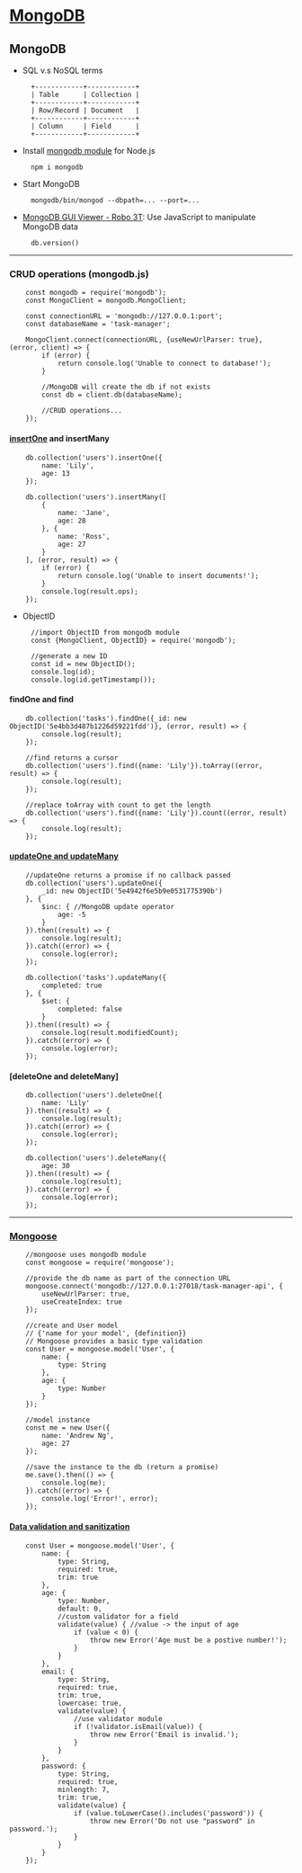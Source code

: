 # [MongoDB](https://docs.mongodb.com/)

## MongoDB

* SQL v.s NoSQL terms

        +------------+------------+
        | Table      | Collection |
        +------------+------------+
        | Row/Record | Document   |
        +------------+------------+
        | Column     | Field      |
        +------------+------------+

* Install [mongodb module](https://mongodb.github.io/node-mongodb-native/2.0/api/index.html) for Node.js

        npm i mongodb

* Start MongoDB

        mongodb/bin/mongod --dbpath=... --port=...

* [MongoDB GUI Viewer - Robo 3T](https://robomongo.org/download): Use JavaScript to manipulate MongoDB data

        db.version()

-----

### CRUD operations (mongodb.js)

        const mongodb = require('mongodb');
        const MongoClient = mongodb.MongoClient;

        const connectionURL = 'mongodb://127.0.0.1:port';
        const databaseName = 'task-manager';

        MongoClient.connect(connectionURL, {useNewUrlParser: true}, (error, client) => {
            if (error) {
                return console.log('Unable to connect to database!');
            }

            //MongoDB will create the db if not exists
            const db = client.db(databaseName); 

            //CRUD operations...
        });

#### [insertOne](https://mongodb.github.io/node-mongodb-native/2.0/api/Collection.html#insertOne) and insertMany

        db.collection('users').insertOne({
            name: 'Lily',
            age: 13
        });

        db.collection('users').insertMany([
            {
                name: 'Jane',
                age: 28
            }, {
                name: 'Ross',
                age: 27
            }
        ], (error, result) => {
            if (error) {
                return console.log('Unable to insert documents!');
            }
            console.log(result.ops);
        });

* ObjectID

        //import ObjectID from mongodb module
        const {MongoClient, ObjectID} = require('mongodb');

        //generate a new ID
        const id = new ObjectID();
        console.log(id);
        console.log(id.getTimestamp());

#### findOne and find

        db.collection('tasks').findOne({_id: new ObjectID('5e4bb3d487b1226d59221fdd')}, (error, result) => {
            console.log(result);
        });

        //find returns a cursor
        db.collection('users').find({name: 'Lily'}).toArray((error, result) => {
            console.log(result);
        });

        //replace toArray with count to get the length
        db.collection('users').find({name: 'Lily'}).count((error, result) => {
            console.log(result);
        });

#### [updateOne and updateMany](https://docs.mongodb.com/manual/reference/operator/update/)

        //updateOne returns a promise if no callback passed
        db.collection('users').updateOne({
            _id: new ObjectID('5e4942f6e5b9e0531775390b')
        }, {
            $inc: { //MongoDB update operator
                age: -5
            }
        }).then((result) => {
            console.log(result);
        }).catch((error) => {
            console.log(error);
        });

        db.collection('tasks').updateMany({
            completed: true
        }, {
            $set: {
                completed: false
            }
        }).then((result) => {
            console.log(result.modifiedCount);
        }).catch((error) => {
            console.log(error);
        });

#### [deleteOne and deleteMany]

        db.collection('users').deleteOne({
            name: 'Lily'
        }).then((result) => {
            console.log(result);
        }).catch((error) => {
            console.log(error);
        });

        db.collection('users').deleteMany({
            age: 30
        }).then((result) => {
            console.log(result);
        }).catch((error) => {
            console.log(error);
        });

-----

### [Mongoose](https://mongoosejs.com/)

        //mongoose uses mongodb module
        const mongoose = require('mongoose');

        //provide the db name as part of the connection URL
        mongoose.connect('mongodb://127.0.0.1:27018/task-manager-api', {
            useNewUrlParser: true,
            useCreateIndex: true
        });

        //create and User model
        // {'name for your model', {definition}}
        // Mongoose provides a basic type validation
        const User = mongoose.model('User', {
            name: {
                type: String
            },
            age: {
                type: Number
            }
        });

        //model instance
        const me = new User({
            name: 'Andrew Ng', 
            age: 27
        });

        //save the instance to the db (return a promise)
        me.save().then(() => {
            console.log(me);
        }).catch((error) => {
            console.log('Error!', error);
        });

#### [Data validation and sanitization](https://mongoosejs.com/docs/schematypes.html)

        const User = mongoose.model('User', {
            name: {
                type: String,
                required: true,
                trim: true
            },
            age: {
                type: Number,
                default: 0,
                //custom validator for a field
                validate(value) { //value -> the input of age
                    if (value < 0) {
                        throw new Error('Age must be a postive number!');
                    }
                }
            },
            email: {
                type: String,
                required: true,
                trim: true,
                lowercase: true,
                validate(value) {
                    //use validator module
                    if (!validator.isEmail(value)) {
                        throw new Error('Email is invalid.');
                    }
                }
            },
            password: {
                type: String,
                required: true,
                minlength: 7,
                trim: true,
                validate(value) {
                    if (value.toLowerCase().includes('password')) {
                        throw new Error('Do not use "password" in password.');
                    }
                }
            }
        });
